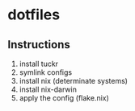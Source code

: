 # dotfiles

## Instructions
  1. install tuckr
  3. symlink configs
  4. install nix (determinate systems)
  5. install nix-darwin
  6. apply the config (flake.nix)

